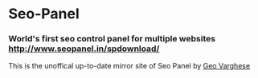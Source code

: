 Seo-Panel
=========

### World's first seo control panel for multiple websites http://www.seopanel.in/spdownload/

This is the unoffical up-to-date mirror site of Seo Panel by [Geo Varghese](http://www.seopanel.in/)
